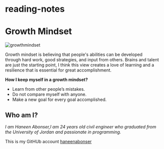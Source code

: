 # reading-notes



# Growth Mindset

![growthmindset](https://encrypted-tbn0.gstatic.com/images?q=tbn:ANd9GcQT9JYf2cmtTTFo5zY8t9clJCXfrIFR_uQ8TQ&usqp=CAU)

Growth mindset is believing that people's abilities can be developed through hard work, good strategies, and input from others. Brains and talent are just the starting point, I think this view creates a love of learning and a resilience that is essential for great accomplishment.

**How I keep myself in a growth mindset?**
- Learn from other people’s mistakes.
- Do not compare myself with anyone.
- Make a new goal for every goal accomplished.

## Who am I?

*I am Haneen Abonser,I am 24 years old civil engineer who graduated from the University of Jordan and passionate in programming.*

This is my GitHUb account [haneenabonser](https://github.com/Haneenabonser)